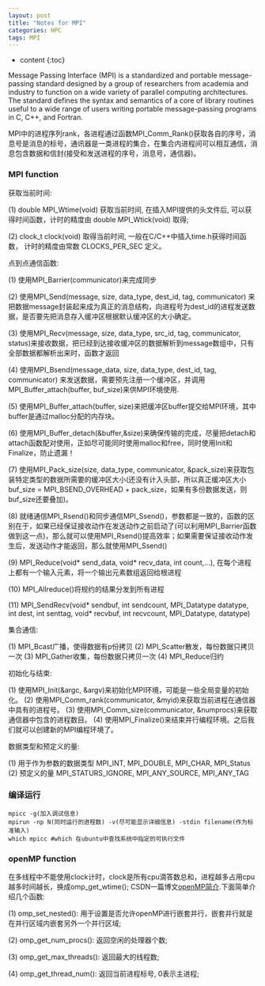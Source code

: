 ```yaml
---
layout: post
title: "Notes for MPI"
categories: HPC
tags: MPI
--- 
```


* content
{:toc}

Message Passing Interface (MPI) is a standardized and portable message-passing standard designed by a group of researchers from academia and industry to function on a wide variety of parallel computing architectures. The standard defines the syntax and semantics of a core of library routines useful to a wide range of users writing portable message-passing programs in C, C++, and Fortran. 





MPI中的进程序列rank，各进程通过函数MPI_Comm_Rank()获取各自的序号，消息号是消息的标号，通讯器是一类进程的集合，在集合内进程间可以相互通信，消息包含数据和信封(接受和发送进程的序号，消息号，通信器)。

### **MPI function**

获取当前时间:

(1) double MPI_Wtime(void)  获取当前时间, 在插入MPI提供的头文件后, 可以获得时间函数，计时的精度由 double MPI_Wtick(void) 取得;

(2) clock_t clock(void) 取得当前时间, 一般在C/C++中插入time.h获得时间函数， 计时的精度由常数 CLOCKS_PER_SEC 定义。

点到点通信函数:

(1) 使用MPI_Barrier(communicator)来完成同步

(2) 使用MPI_Send(message, size, data_type, dest_id, tag, communicator) 来把数据message封装起来成为真正的消息结构，向进程号为dest_id的进程发送数据，是否要先把消息存入缓冲区根据默认缓冲区的大小确定。

(3) 使用MPI_Recv(message, size, data_type, src_id, tag, communicator, status)来接收数据，把已经到达接收缓冲区的数据解析到message数组中，只有全部数据都解析出来时，函数才返回

(4) 使用MPI_Bsend(message_data, size, data_type, dest_id, tag, communicator) 来发送数据，需要预先注册一个缓冲区，并调用MPI_Buffer_attach(buffer, buf_size)来供MPI环境使用.

(5) 使用MPI_Buffer_attach(buffer, size)来把缓冲区buffer提交给MPI环境，其中buffer是通过malloc分配的内存块。

(6) 使用MPI_Buffer_detach(&buffer,&size)来确保传输的完成，尽量把detach和attach函数配对使用，正如尽可能同时使用malloc和free，同时使用Init和Finalize，防止遗漏！

(7) 使用MPI_Pack_size(size, data_type, communicator, &pack_size)来获取包装特定类型的数据所需要的缓冲区大小(还没有计入头部，所以真正缓冲区大小 buf_size = MPI_BSEND_OVERHEAD + pack_size，如果有多份数据发送，则buf_size还要叠加)。

(8) 就绪通信MPI_Rsend()和同步通信MPI_Ssend()，参数都是一致的，函数的区别在于，如果已经保证接收动作在发送动作之前启动了(可以利用MPI_Barrier函数做到这一点)，那么就可以使用MPI_Rsend()提高效率；如果需要保证接收动作发生后，发送动作才能返回，那么就使用MPI_Ssend()

(9) MPI_Reduce(void* send_data, void* recv_data, int count,...), 在每个进程上都有一个输入元素，将一个输出元素数组返回给根进程

(10) MPI_Allreduce()将规约的结果分发到所有进程

(11) MPI_SendRecv(void* sendbuf, int sendcount, MPI_Datatype datatype, int dest, int senttag, void* recvbuf, int recvcount, MPI_Datatype, datatype) 

集合通信:

(1) MPI_Bcast广播，使得数据有p份拷贝
(2) MPI_Scatter散发，每份数据只拷贝一次
(3) MPI_Gather收集，每份数据只拷贝一次
(4) MPI_Reduce归约

初始化与结束:

(1) 使用MPI_Init(&argc, &argv)来初始化MPI环境，可能是一些全局变量的初始化。
(2) 使用MPI_Comm_rank(communicator, &myid)来获取当前进程在通信器中具有的进程号。
(3) 使用MPI_Comm_size(communicator, &numprocs)来获取通信器中包含的进程数目。
(4) 使用MPI_Finalize()来结束并行编程环境。之后我们就可以创建新的MPI编程环境了。

数据类型和预定义的量:

(1) 用于作为参数的数据类型 MPI_INT, MPI_DOUBLE, MPI_CHAR, MPI_Status 
(2) 预定义的量 MPI_STATURS_IGNORE, MPI_ANY_SOURCE, MPI_ANY_TAG


### **编译运行**
```
mpicc -g(加入调试信息)
mpirun -np N(同时运行的进程数) -v(尽可能显示详细信息) -stdin filename(作为标准输入)
which mpicc #which 在ubuntu中查找系统中指定的可执行文件
```

### **openMP function**

在多线程中不能使用clock计时，clock是所有cpu滴答数总和，进程越多占用cpu越多时间越长，换成omp_get_wtime();
CSDN一篇博文[openMP简介](https://blog.csdn.net/magicbean2/article/details/75530667).下面简单介绍几个函数:

(1) omp_set_nested(): 用于设置是否允许openMP进行嵌套并行，嵌套并行就是在并行区域内嵌套另外一个并行区域;

(2) omp_get_num_procs(): 返回空闲的处理器个数;

(3) omp_get_max_threads(): 返回最大的线程数;

(4) omp_get_thread_num(): 返回当前进程标号, 0表示主进程;